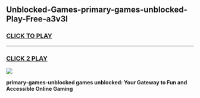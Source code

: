 
## Unblocked-Games-primary-games-unblocked-Play-Free-a3v3l
<h3>
<a href="https://premium76.site?title=primary-games-unblocked&ref=20A">CLICK TO PLAY</a></h3>
<hr>

<h3>
<a href="https://premium76.site?title=primary-games-unblocked&ref=20A">CLICK 2 PLAY</a>
  
</h3>

<a href="https://premium76.site?title=primary-games-unblocked&ref=20A"><img src="https://clearcache.store/games.png"></a>


**primary-games-unblocked games unblocked: Your Gateway to Fun and Accessible Online Gaming**
